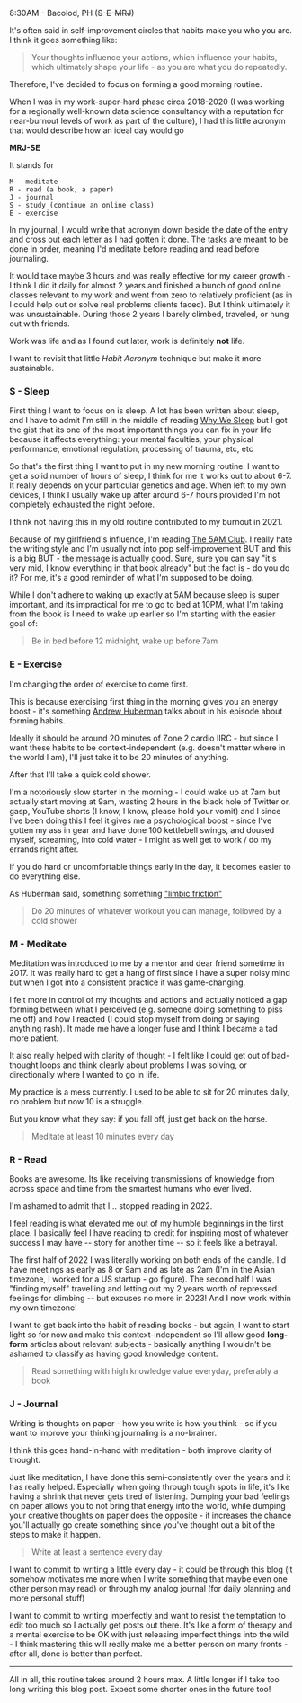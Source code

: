 8:30AM - Bacolod, PH (~~S~~-~~E~~-~~M~~~~R~~~~J~~)

It's often said in self-improvement circles that habits make you who you are. I think it goes something like:

> Your thoughts influence your actions, which influence your habits, which ultimately shape your life - as you are what you do repeatedly.

Therefore, I've decided to focus on forming a good morning routine.

When I was in my work-super-hard phase circa 2018-2020 (I was working for a regionally well-known data science consultancy with a reputation for near-burnout levels of work as part of the culture), I had this little acronym that would describe how an ideal day would go

**MRJ-SE**

It stands for

```
M - meditate
R - read (a book, a paper)
J - journal
S - study (continue an online class)
E - exercise
```

In my journal, I would write that acronym down beside the date of the entry and cross out each letter as I had gotten it done. The tasks are meant to be done in order, meaning I'd meditate before reading and read before journaling.

It would take maybe 3 hours and was really effective for my career growth - I think I did it daily for almost 2 years and finished a bunch of good online classes relevant to my work and went from zero to relatively proficient (as in I could help out or solve real problems clients faced). But I think ultimately it was unsustainable. During those 2 years I barely climbed, traveled, or hung out with friends.

Work was life and as I found out later, work is definitely **not** life.

I want to revisit that little _Habit Acronym_ technique but make it more sustainable. 

### S - Sleep 

First thing I want to focus on is sleep. A lot has been written about sleep, and I have to admit I'm still in the middle of reading [Why We Sleep](https://www.goodreads.com/book/show/34466963-why-we-sleep) but I got the gist that its one of the most important things you can fix in your life because it affects everything: your mental faculties, your physical performance, emotional regulation, processing of trauma, etc, etc

So that's the first thing I want to put in my new morning routine. I want to get a solid number of hours of sleep, I think for me it works out to about 6-7. It really depends on your particular genetics and age. When left to my own devices, I think I usually wake up after around 6-7 hours provided I'm not completely exhausted the night before.

I think not having this in my old routine contributed to my burnout in 2021.

Because of my girlfriend's influence, I'm reading [The 5AM Club](https://www.goodreads.com/book/show/37502596-the-5-am-club). I really hate the writing style and I'm usually not into pop self-improvement BUT and this is a big BUT - the message is actually good. Sure, sure you can say "it's very mid, I know everything in that book already" but the fact is - do you do it? For me, it's a good reminder of what I'm supposed to be doing.

While I don't adhere to waking up exactly at 5AM because sleep is super important, and its impractical for me to go to bed at 10PM, what I'm taking from the book is I need to wake up earlier so I'm starting with the easier goal of:

> Be in bed before 12 midnight, wake up before 7am

### E - Exercise

I'm changing the order of exercise to come first. 

This is because exercising first thing in the morning gives you an energy boost - it's something [Andrew Huberman](https://www.youtube.com/watch?v=Wcs2PFz5q6g) talks about in his episode about forming habits.

Ideally it should be around 20 minutes of Zone 2 cardio IIRC - but since I want these habits to be context-independent (e.g. doesn't matter where in the world I am), I'll just take it to be 20 minutes of anything.

After that I'll take a quick cold shower.

I'm a notoriously slow starter in the morning - I could wake up at 7am but actually start moving at 9am, wasting 2 hours in the black hole of Twitter or, gasp, YouTube shorts (I know, I know, please hold your vomit) and I since I've been doing this I feel it gives me a psychological boost - since I've gotten my ass in gear and have done 100 kettlebell swings, and doused myself, screaming, into cold water - I might as well get to work / do my errands right after.

If you do hard or uncomfortable things early in the day, it becomes easier to do everything else.

As Huberman said, something something ["limbic friction"](https://hubermanlab.com/build-or-break-habits-using-science-based-tools/)

> Do 20 minutes of whatever workout you can manage, followed by a cold shower

### M - Meditate

Meditation was introduced to me by a mentor and dear friend sometime in 2017. It was really hard to get a hang of first since I have a super noisy mind but when I got into a consistent practice it was game-changing.

I felt more in control of my thoughts and actions and actually noticed a gap forming between what I perceived (e.g. someone doing something to piss me off) and how I reacted (I could stop myself from doing or saying anything rash). It made me have a longer fuse and I think I became a tad more patient.

It also really helped with clarity of thought - I felt like I could get out of bad-thought loops and think clearly about problems I was solving, or directionally where I wanted to go in life.

My practice is a mess currently. I used to be able to sit for 20 minutes daily, no problem but now 10 is a struggle.

But you know what they say: if you fall off, just get back on the horse.

> Meditate at least 10 minutes every day

### R - Read

Books are awesome. Its like receiving transmissions of knowledge from across space and time from the smartest humans who ever lived.

I'm ashamed to admit that I... stopped reading in 2022. 

I feel reading is what elevated me out of my humble beginnings in the first place. I basically feel I have reading to credit for inspiring most of whatever success I may have -- story for another time -- so it feels like a betrayal.

The first half of 2022 I was literally working on both ends of the candle. I'd have meetings as early as 8 or 9am and as late as 2am (I'm in the Asian timezone, I worked for a US startup - go figure). The second half I was "finding myself" travelling and letting out my 2 years worth of repressed feelings for climbing -- but excuses no more in 2023! And I now work within my own timezone! 

I want to get back into the habit of reading books -  but again, I want to start light so for now and make this context-independent so I'll allow good **long-form** articles about relevant subjects - basically anything I wouldn't be ashamed to classify as having good knowledge content.

> Read something with high knowledge value everyday, preferably a book

### J - Journal

Writing is thoughts on paper - how you write is how you think - so if you want to improve your thinking journaling is a no-brainer.

I think this goes hand-in-hand with meditation - both improve clarity of thought.

Just like meditation, I have done this semi-consistently over the years and it has really helped. Especially when going through tough spots in life, it's like having a shrink that never gets tired of listening. Dumping your bad feelings on paper allows you to not bring that energy into the world, while dumping your creative thoughts on paper does the opposite - it increases the chance you'll actually go create something since you've thought out a bit of the steps to make it happen.

> Write at least a sentence every day

I want to commit to writing a little every day - it could be through this blog (it somehow motivates me more when I write something that maybe even one other person may read) or through my analog journal (for daily planning and more personal stuff)

I want to commit to writing imperfectly and want to resist the temptation to edit too much so I actually get posts out there. It's like a form of therapy and a mental exercise to be OK with just releasing imperfect things into the wild - I think mastering this will really make me a better person on many fronts - after all, done is better than perfect.

---

All in all, this routine takes around 2 hours max. A little longer if I take too long writing this blog post. Expect some shorter ones in the future too!
